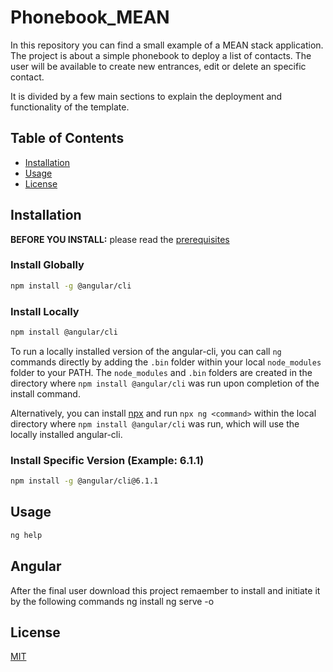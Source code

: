 # Phonebook_MEAN
In this repository you can find a small example of a MEAN stack application.
The project is about a simple phonebook to deploy a list of contacts. The user will be available to create new entrances, edit or delete an specific contact.

It is divided by a few main sections to explain the deployment and functionality of the template.

## Table of Contents

* [Installation](#installation)
* [Usage](#usage)
* [License](#license)

## Installation

**BEFORE YOU INSTALL:** please read the [prerequisites](#prerequisites)

### Install Globally
```bash
npm install -g @angular/cli
```

### Install Locally
```bash
npm install @angular/cli
```

To run a locally installed version of the angular-cli, you can call `ng` commands directly by adding the `.bin` folder within your local `node_modules` folder to your PATH. The `node_modules` and `.bin` folders are created in the directory where `npm install @angular/cli` was run upon completion of the install command.

Alternatively, you can install [npx](https://www.npmjs.com/package/npx) and run `npx ng <command>` within the local directory where `npm install @angular/cli` was run, which will use the locally installed angular-cli.

### Install Specific Version (Example: 6.1.1)
```bash
npm install -g @angular/cli@6.1.1
```

## Usage

```bash
ng help
```

## Angular

After the final user download this project remaember to install and initiate it by the following commands
ng install
ng serve -o

## License

[MIT](https://github.com/angular/angular-cli/blob/master/LICENSE)

